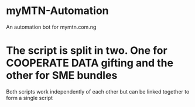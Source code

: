 # myMTN-Automation
An automation bot for mymtn.com.ng



# The script is split in two. One for COOPERATE DATA gifting and the other for SME bundles
Both scripts work independently of each other but can be linked together to form a single script
